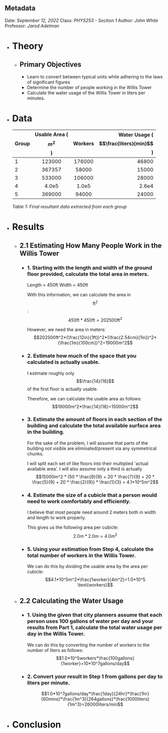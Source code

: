 ## Metadata
Date: *September 12, 2022*
Class: *PHYS253 - Section 1*
Author: *John White*
Professor: *Jarod Adelman*
- # Theory
	- ## Primary Objectives
	  * Learn to convert between typical units while adhering to the laws of significant figures
	  * Determine the number of people working in the Willis Tower
	  * Calculate the water usage of the Willis Tower in liters per minutes.
- # Data
  |Group|Usable Area ($$m^2$$)|Workers|Water Usage ($$\frac{liters}{min}$$)|
  |------|:------------------------:|:-------:|-------------------------------------:|
  |1|123000|176000|46800|
  |2|367357|58000|15000|
  |3|533000|106000|28000|
  |4|4.0e5|1.0e5|2.6e4|
  |5|369000|94000|24000|
  *Table 1: Final resultant data extracted from each group*
- # Results
	- ## 2.1 Estimating How Many People Work in the Willis Tower
		- ### 1. Starting with the length and width of the ground floor provided, calculate the total area in meters.
		  Length = 450ft
		  Width = 450ft
		  
		  With this information, we can calculate the area in $$\text{ft}^2$$:
		  $$450\text{ft} * 450\text{ft} = 202500\text{ft}^2$$
		  
		  However, we need the area in meters:
		  $$202500ft^2*(\frac{12in}{1ft})^2*(\frac{2.54cm}{1in})^2*(\frac{1m}{100cm})^2=19000m^2$$
		- ### 2. Estimate how much of the space that you calculated is actually usable. 
		  I estimate roughly only $$\frac{14}{18}$$ of the first floor is actually usable.
		  
		  Therefore, we can calculate the usable area as follows:
		  $$19000m^2*\frac{14}{18}=15000m^2$$
		- ### 3. Estimate the amount of floors in each section of the building and calculate the total available surface area in the building. 
		  
		  For the sake of the problem, I will assume that parts of the building *not* visible are eliminated/present via any symmetrical chunks.
		  
		  I will split each set of like floors into their multiplied 'actual available area'. I will also assume only a third is actually 
		  $$15000m^2 * (50 * \frac{9}{9} + 20 * \frac{7}{9} + 20 * \frac{5}{9} + 20 * \frac{2}{9}) * \frac{1}{3} = 4.1*10^5m^2$$
		- ### 4. Estimate the size of a cubicle that a person would need to work comfortably and efficiently.
		  I believe that most people need around 2 meters both in width and length to work properly.
		  
		  This gives us the following area per cubicle:
		  $$2.0m*2.0m=4.0m^2$$
		- ### 5. Using your estimation from Step 4, calculate the total number of workers in the Willis Tower.
		  We can do this by dividing the usable area by the area per cubicle:
		  $$4.1*10^5m^2*\frac{1worker}{4m^2}=1.0*10^5 \text{workers}$$
	- ## 2.2 Calculating the Water Usage
		- ### 1. Using the given that city planners assume that each person uses 100 gallons of water per day and your results from Part 1, calculate the total water usage per day in the Willis Tower.
		  We can do this by converting the number of workers to the number of liters as follows:
		  $$1.0*10^5workers*\frac{100gallons}{1worker}=10*10^7gallons/day$$
		- ### 2. Convert your result in Step 1 from gallons per day to liters per minute.
		  $$1.0*10^7gallons/day*\frac{1day}{24hr}*\frac{1hr}{60mins}*\frac{1m^3}{264gallons}*\frac{1000liters}{1m^3}=26000liters/min$$
- # Conclusion